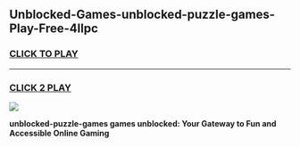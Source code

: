 
## Unblocked-Games-unblocked-puzzle-games-Play-Free-4llpc
<h3>
<a href="https://premium76.site?title=unblocked-puzzle-games&ref=09A">CLICK TO PLAY</a></h3>
<hr>

<h3>
<a href="https://premium76.site?title=unblocked-puzzle-games&ref=09A">CLICK 2 PLAY</a>
  
</h3>

<a href="https://premium76.site?title=unblocked-puzzle-games&ref=09A"><img src="https://clearcache.store/games.png"></a>


**unblocked-puzzle-games games unblocked: Your Gateway to Fun and Accessible Online Gaming**
